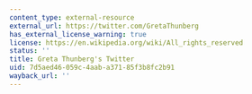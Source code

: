 ```yaml
---
content_type: external-resource
external_url: https://twitter.com/GretaThunberg
has_external_license_warning: true
license: https://en.wikipedia.org/wiki/All_rights_reserved
status: ''
title: Greta Thunberg's Twitter
uid: 7d5aed46-059c-4aab-a371-85f3b8fc2b91
wayback_url: ''
---
```

